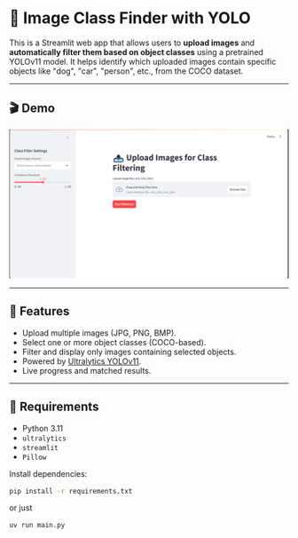 # 🧠 Image Class Finder with YOLO

This is a Streamlit web app that allows users to **upload images** and **automatically filter them based on object classes** using a pretrained YOLOv11 model. It helps identify which uploaded images contain specific objects like "dog", "car", "person", etc., from the COCO dataset.

---

## 🎬 Demo

![App Demo](demo/demo.png)

---

## 🚀 Features

- Upload multiple images (JPG, PNG, BMP).
- Select one or more object classes (COCO-based).
- Filter and display only images containing selected objects.
- Powered by [Ultralytics YOLOv11](https://github.com/ultralytics/ultralytics).
- Live progress and matched results.

---

## 🧰 Requirements

- Python 3.11
- `ultralytics`
- `streamlit`
- `Pillow`

Install dependencies:

```bash
pip install -r requirements.txt
```
or just
```bash
uv run main.py
```
